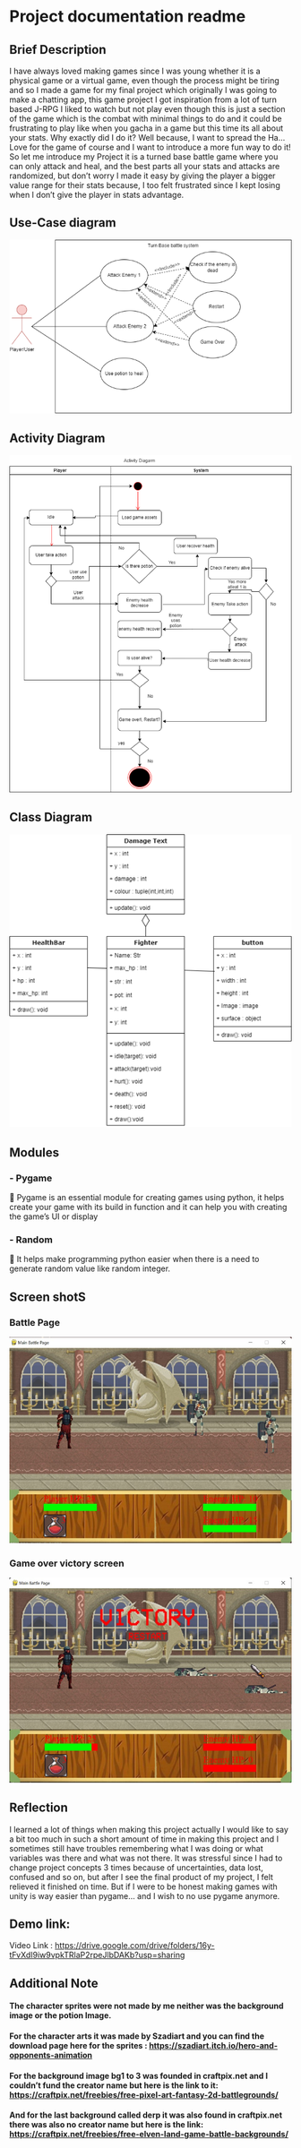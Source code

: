 # Project documentation readme
## Brief Description
I have always loved making games since I was young whether it is a physical game or a virtual game, even though the process might be tiring and so I made a game for my final project which originally I was going to make a chatting app, this game project I got inspiration from a lot of turn based J-RPG I liked to watch but not play even though this is just a section of the game which is the combat with minimal things to do and it could be frustrating to play like when you gacha in a game but this time its all about your stats. Why exactly did I do it? Well because, I want to spread the Ha… Love for the game of course and I want to introduce a more fun way to do it! So let me introduce my Project it is a turned base battle game where you can only attack and heal, and the best parts all your stats and attacks are randomized, but don’t worry I made it easy by giving the player a bigger value range for their stats because, I too felt frustrated since I kept losing when I don’t give the player in stats advantage.
## Use-Case diagram
<img src="/project documentation/Use_Case.png" alt="UseCase" >

## Activity Diagram
<img src="/project documentation/activityDiagram.png" alt="Activity" >

## Class Diagram
<img src="/project documentation/Classdiagram.drawio.png" alt="CD" >

## Modules 
### -	Pygame
	Pygame is an essential module for creating games using python, it helps create your game with its build in function and it can help you with creating the game’s UI or display
### -	Random
	It helps make programming python easier when there is a need to generate random value like random integer.

## Screen shotS
### Battle Page
<img src="/project documentation/ss1.jpg" alt="ss1" >

### Game over victory screen
<img src="/project documentation/ss2.jpg" alt="ss2" >

## Reflection
I learned a lot of things when making this project actually I would like to say a bit too much in such a short amount of time in making this project and I sometimes still have troubles remembering what I was doing or what variables was there and what was not there. It was stressful since I had to change project concepts 3 times because of uncertainties, data lost, confused and so on, but after I see the final product of my project, I felt relieved it finished on time. But if I were to be honest making games with unity is way easier than pygame… and I wish to no use pygame anymore.
## Demo link: 
Video Link : https://drive.google.com/drive/folders/16y-tFvXdI9iw9vpkTRlaP2rpeJlbDAKb?usp=sharing
## Additional Note
#### The character sprites were not made by me neither was the background image or the potion Image.
#### For the character arts it was made by Szadiart and you can find the download page here for the sprites : https://szadiart.itch.io/hero-and-opponents-animation
#### For the background image bg1 to 3 was founded in craftpix.net and I couldn’t fund the creator name but here is the link to it: https://craftpix.net/freebies/free-pixel-art-fantasy-2d-battlegrounds/
#### And for the last background called derp it was also found in craftpix.net there was also no creator name but here is the link: https://craftpix.net/freebies/free-elven-land-game-battle-backgrounds/
